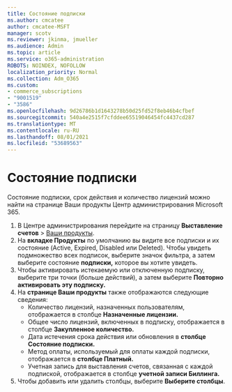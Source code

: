 ```yaml
---
title: Состояние подписки
ms.author: cmcatee
author: cmcatee-MSFT
manager: scotv
ms.reviewer: jkinma, jmueller
ms.audience: Admin
ms.topic: article
ms.service: o365-administration
ROBOTS: NOINDEX, NOFOLLOW
localization_priority: Normal
ms.collection: Adm_O365
ms.custom:
- commerce_subscriptions
- "9001519"
- "3586"
ms.openlocfilehash: 9d26786b1d1643278b50d25fd52f8eb46b4cfbef
ms.sourcegitcommit: 540a4e2515f7cfddee65519046454fc4437cd287
ms.translationtype: MT
ms.contentlocale: ru-RU
ms.lasthandoff: 08/01/2021
ms.locfileid: "53689563"
---
```

# <a name="subscription-status"></a>Состояние подписки

Состояние подписки, срок действия и количество лицензий  можно найти на странице Ваши продукты Центр администрирования Microsoft 365.

1. В Центре администрирования перейдите на страницу **Выставление счетов** > [Ваши продукты](https://go.microsoft.com/fwlink/p/?linkid=842054).
2. На **вкладке Продукты** по умолчанию вы видите все подписки и их состояние (Active, Expired, Disabled или Deleted). Чтобы увидеть подмножество всех подписок, выберите значок фильтра, а затем выберите состояние **подписки,** которое вы хотите увидеть.
3. Чтобы активировать истекаемую или отключенную подписку, выберите три точки (больше действий), а затем выберите **Повторно активировать эту подписку.**
4. На **странице Ваши продукты** также отображаются следующие сведения:
    - Количество лицензий, назначенных пользователям, отображается в столбце **Назначенные лицензии.**
    - Общее число лицензий, включенных в подписку, отображается в столбце **Закупленное количество.**
    - Дата истечения срока действия или обновления в **столбце Состояние подписки.**
    - Метод оплаты, используемый для оплаты каждой подписки, отображается в **столбце Платный.**
    - Учетная запись для выставления счетов, связанная с каждой подпиской, отображается в столбце **учетной записи Биллинга.**
5. Чтобы добавить или удалить столбцы, выберите **Выберите столбцы**.